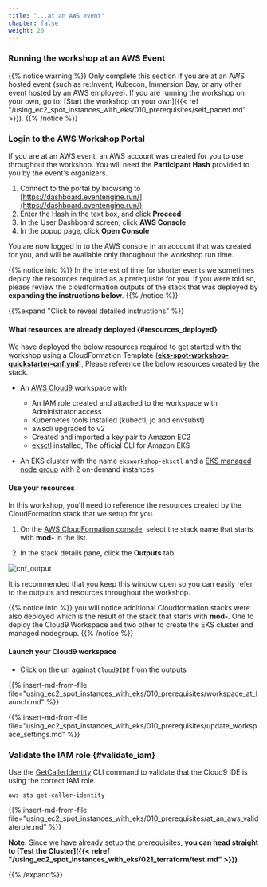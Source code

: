 ```yaml
---
title: "...at an AWS event"
chapter: false
weight: 20
---
```


### Running the workshop at an AWS Event

{{% notice warning %}}
Only complete this section if you are at an AWS hosted event (such as re:Invent,
Kubecon, Immersion Day, or any other event hosted by an AWS employee). If you 
are running the workshop on your own, go to: [Start the workshop on your own]({{< ref "/using_ec2_spot_instances_with_eks/010_prerequisites/self_paced.md" >}}).
{{% /notice %}}

### Login to the AWS Workshop Portal

If you are at an AWS event, an AWS account was created for you to use throughout the workshop. You will need the **Participant Hash** provided to you by the event's organizers.

1. Connect to the portal by browsing to [https://dashboard.eventengine.run/](https://dashboard.eventengine.run/).
2. Enter the Hash in the text box, and click **Proceed** 
3. In the User Dashboard screen, click **AWS Console** 
4. In the popup page, click **Open Console** 

You are now logged in to the AWS console in an account that was created for you, and will be available only throughout the workshop run time.

{{% notice info %}}
In the interest of time for shorter events we sometimes deploy the resources required as a prerequisite for you. If you were told so, please review the cloudformation outputs of the stack that was deployed by **expanding the instructions below**.
{{% /notice %}}

{{%expand "Click to reveal detailed instructions" %}}

#### What resources are already deployed {#resources_deployed}

We have deployed the below resources required to get started with the workshop using a CloudFormation Template (**[eks-spot-workshop-quickstarter-cnf.yml](prerequisites.files/eks-spot-workshop-quickstart-cnf.yml)**), Please reference the below  resources created by the stack.

+ An [AWS Cloud9](https://console.aws.amazon.com/cloud9) workspace with
    - An IAM role created and attached to the workspace with Administrator access
    - Kubernetes tools installed (kubectl, jq and envsubst)
    - awscli upgraded to v2
    - Created and imported a key pair to Amazon EC2
    - [eksctl](https://eksctl.io/) installed, The official CLI for Amazon EKS 

+ An EKS cluster with the name `eksworkshop-eksctl` and a [EKS managed node group](https://docs.aws.amazon.com/eks/latest/userguide/managed-node-groups.html)  with 2 on-demand instances.


#### Use your resources 

In this workshop, you'll need to reference the resources created by the CloudFormation stack that we setup for you.

1. On the [AWS CloudFormation console](https://console.aws.amazon.com/cloudformation), select the stack name that starts with **mod-** in the list.

1. In the stack details pane, click the **Outputs** tab.

![cnf_output](/images/using_ec2_spot_instances_with_eks/prerequisites/cnf_output.png)

It is recommended that you keep this window open so you can easily refer to the outputs and resources throughout the workshop.

{{% notice info %}}
you will notice additional Cloudformation stacks were also deployed which is the result of the stack that starts with **mod-**. One to deploy the Cloud9 Workspace and two other to create the EKS cluster and managed nodegroup.
{{% /notice %}}

#### Launch your Cloud9 workspace

- Click on the url against `Cloud9IDE` from the outputs

{{% insert-md-from-file file="using_ec2_spot_instances_with_eks/010_prerequisites/workspace_at_launch.md" %}}

{{% insert-md-from-file file="using_ec2_spot_instances_with_eks/010_prerequisites/update_workspace_settings.md" %}}

### Validate the IAM role {#validate_iam}

Use the [GetCallerIdentity](https://docs.aws.amazon.com/cli/latest/reference/sts/get-caller-identity.html) CLI command to validate that the Cloud9 IDE is using the correct IAM role.

```
aws sts get-caller-identity

```

{{% insert-md-from-file file="using_ec2_spot_instances_with_eks/010_prerequisites/at_an_aws_validaterole.md" %}}

**Note:** Since we have already setup the prerequisites, **you can head straight to [Test the Cluster]({{<  relref "/using_ec2_spot_instances_with_eks/021_terraform/test.md"  >}})**

{{% /expand%}}

